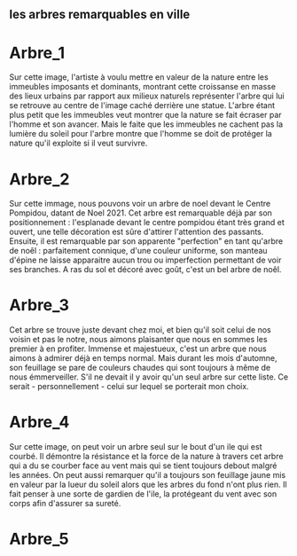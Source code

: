 ## les arbres remarquables en ville

# Arbre_1

Sur cette image, l'artiste à voulu mettre en valeur de la nature entre les immeubles imposants et dominants, montrant cette croissanse en masse des lieux urbains par rapport aux milieux naturels représenter l'arbre qui lui se retrouve au centre de l'image caché derrière une statue. L'arbre étant plus petit que les immeubles veut montrer que la nature se fait écraser par l'homme et son avancer. Mais le faite que les immeubles ne cachent pas la lumière du soleil pour l'arbre montre que l'homme se doit de protéger la nature qu'il exploite si il veut survivre.

# Arbre_2

Sur cette immage, nous pouvons voir un arbre de noel devant le Centre Pompidou, datant de Noel 2021. Cet arbre est remarquable déjà par son positionnement : l'esplanade devant le centre pompidou étant très grand et ouvert, une telle décoration est sûre d'attirer l'attention des passants. Ensuite, il est remarquable par son apparente "perfection" en tant qu'arbre de noêl : parfaitement connique, d'une couleur uniforme, son manteau d'épine ne laisse apparaitre aucun trou ou imperfection permettant de voir ses branches. A ras du sol et décoré avec goût, c'est un bel arbre de noêl.

# Arbre_3

Cet arbre se trouve juste devant chez moi, et bien qu'il soit celui de nos voisin et pas le notre, nous aimons plaisanter que nous en sommes les premier à en profiter.
Immense et majestueux, c'est un arbre que nous aimons à admirer déjà en temps normal. Mais durant les mois d'automne, son feuillage se pare de couleurs chaudes qui sont toujours à même de nous émmerveiller. S'il ne devait il y avoir qu'un seul arbre sur cette liste. Ce serait - personnellement - celui sur lequel se porterait mon choix.

# Arbre_4

Sur cette image, on peut voir un arbre seul sur le bout d'un ile qui est courbé. Il démontre la résistance et la force de la nature à travers cet arbre qui a du se courber face au vent mais qui se tient toujours debout malgré les années. On peut aussi remarquer qu'il a toujours son feuillage jaune mis en valeur par la lueur du soleil alors que les arbres du fond n'ont plus rien. Il fait penser à une sorte de gardien de l'ile, la protégeant du vent avec son corps afin d'assurer sa sureté.

# Arbre_5
